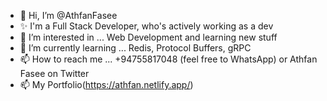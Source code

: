 - 👋 Hi, I’m @AthfanFasee
- ✨ I'm a Full Stack Developer, who's actively working as a dev
- 👀 I’m interested in ... Web Development and learning new stuff
- 🌱 I’m currently learning ... Redis, Protocol Buffers, gRPC
- 📫 How to reach me ... +94755817048 (feel free to WhatsApp) or Athfan Fasee on Twitter
- 📫 My Portfolio(https://athfan.netlify.app/)

<!---
AthfanFasee/AthfanFasee is a ✨ special ✨ repository because its `README.md` (this file) appears on your GitHub profile.
You can click the Preview link to take a look at your changes.
--->
